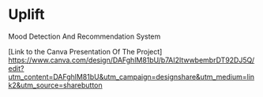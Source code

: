 # Uplift
Mood Detection And Recommendation System

[Link to the Canva Presentation Of The Project] https://www.canva.com/design/DAFghlM81bU/b7AI2ItwwbembrDT92DJ5Q/edit?utm_content=DAFghlM81bU&utm_campaign=designshare&utm_medium=link2&utm_source=sharebutton
